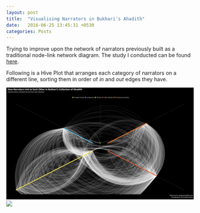 ```yaml
---
layout: post
title:  "Visualising Narrators in Bukhari's Ahadith"
date:   2016-06-25 13:45:31 +0530
categories: Posts
---
```


Trying to improve upon the network of narrators previously built as a traditional node-link network diagram. The study I conducted can be found [here](http://rpubs.com/aakazmi/bukhariAnalyses_P1).   

Following is a Hive Plot that arranges each category of narrators on a different line, sorting them in order of *in* and *out* edges they have.


![Network of Narrators from Bukhari](/assets/img/hp_narrators.png)
<img src="{{ site.baseurl }}/assets/img/hp_narrators.png">

